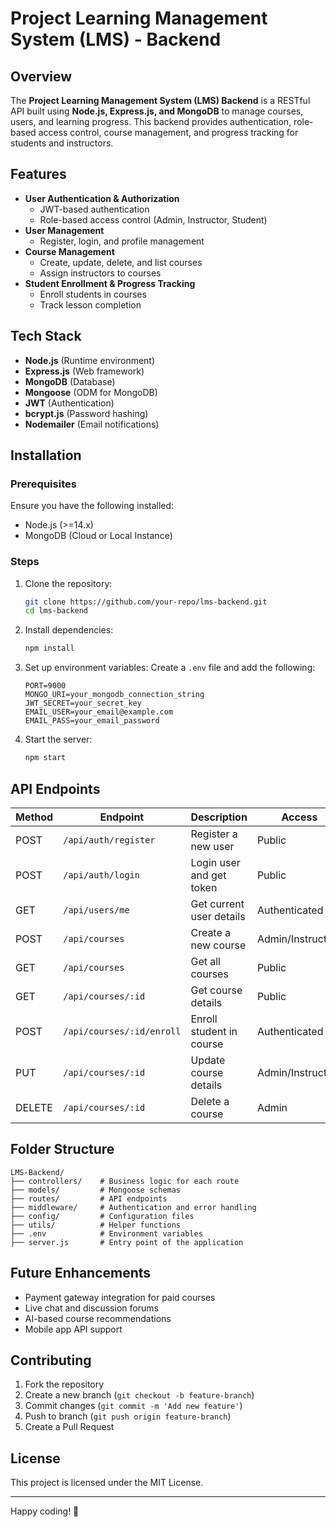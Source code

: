 # Project Learning Management System (LMS) - Backend

## Overview
The **Project Learning Management System (LMS) Backend** is a RESTful API built using **Node.js, Express.js, and MongoDB** to manage courses, users, and learning progress. This backend provides authentication, role-based access control, course management, and progress tracking for students and instructors.

## Features
- **User Authentication & Authorization**
  - JWT-based authentication
  - Role-based access control (Admin, Instructor, Student)
- **User Management**
  - Register, login, and profile management
- **Course Management**
  - Create, update, delete, and list courses
  - Assign instructors to courses
- **Student Enrollment & Progress Tracking**
  - Enroll students in courses
  - Track lesson completion


## Tech Stack
- **Node.js** (Runtime environment)
- **Express.js** (Web framework)
- **MongoDB** (Database)
- **Mongoose** (ODM for MongoDB)
- **JWT** (Authentication)
- **bcrypt.js** (Password hashing)
- **Nodemailer** (Email notifications)

## Installation
### Prerequisites
Ensure you have the following installed:
- Node.js (>=14.x)
- MongoDB (Cloud or Local Instance)

### Steps
1. Clone the repository:
   ```sh
   git clone https://github.com/your-repo/lms-backend.git
   cd lms-backend
   ```
2. Install dependencies:
   ```sh
   npm install
   ```
3. Set up environment variables:
   Create a `.env` file and add the following:
   ```env
   PORT=9000
   MONGO_URI=your_mongodb_connection_string
   JWT_SECRET=your_secret_key
   EMAIL_USER=your_email@example.com
   EMAIL_PASS=your_email_password
   ```
4. Start the server:
   ```sh
   npm start
   ```

## API Endpoints
| Method | Endpoint                 | Description                   | Access  |
|--------|--------------------------|-------------------------------|---------|
| POST   | `/api/auth/register`      | Register a new user           | Public  |
| POST   | `/api/auth/login`         | Login user and get token      | Public  |
| GET    | `/api/users/me`           | Get current user details      | Authenticated |
| POST   | `/api/courses`            | Create a new course           | Admin/Instructors |
| GET    | `/api/courses`            | Get all courses               | Public  |
| GET    | `/api/courses/:id`        | Get course details            | Public  |
| POST   | `/api/courses/:id/enroll` | Enroll student in course      | Authenticated |
| PUT    | `/api/courses/:id`        | Update course details         | Admin/Instructors |
| DELETE | `/api/courses/:id`        | Delete a course               | Admin  |

## Folder Structure
```
LMS-Backend/
├── controllers/    # Business logic for each route
├── models/         # Mongoose schemas
├── routes/         # API endpoints
├── middleware/     # Authentication and error handling
├── config/         # Configuration files
├── utils/          # Helper functions
├── .env            # Environment variables
├── server.js       # Entry point of the application
```

## Future Enhancements
- Payment gateway integration for paid courses
- Live chat and discussion forums
- AI-based course recommendations
- Mobile app API support

## Contributing
1. Fork the repository
2. Create a new branch (`git checkout -b feature-branch`)
3. Commit changes (`git commit -m 'Add new feature'`)
4. Push to branch (`git push origin feature-branch`)
5. Create a Pull Request

## License
This project is licensed under the MIT License.

---

Happy coding! 🚀